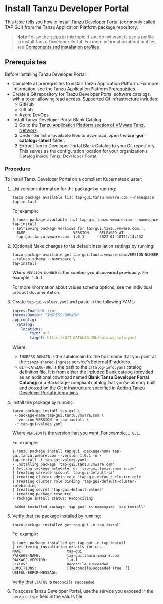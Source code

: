 # Install Tanzu Developer Portal

This topic tells you how to install Tanzu Developer Portal (commonly called TAP GUI) from
the Tanzu Application Platform package repository.

> **Note** Follow the steps in this topic if you do not want to use a profile to install
> Tanzu Developer Portal.
> For more information about profiles, see
> [Components and installation profiles](../about-package-profiles.hbs.md).

## <a id='prereqs'></a> Prerequisites

Before installing Tanzu Developer Portal:

- Complete all prerequisites to install Tanzu Application Platform. For more information, see the
  Tanzu Application Platform [Prerequisites](../prerequisites.hbs.md).
- Create a Git repository for Tanzu Developer Portal software catalogs, with a token allowing
  read access. Supported Git infrastructure includes:
  - GitHub
  - GitLab
  - Azure DevOps
- Install Tanzu Developer Portal Blank Catalog
  1. Go to the [Tanzu Application Platform section of VMware Tanzu Network](https://network.tanzu.vmware.com/products/tanzu-application-platform/).
  2. Under the list of available files to download, open the **tap-gui-catalogs-latest** folder.
  3. Extract Tanzu Developer Portal Blank Catalog to your Git repository.
     This serves as the configuration location for your organization's Catalog inside
     Tanzu Developer Portal.

### <a id='tap-gui-install-proc'></a> Procedure

To install Tanzu Developer Portal on a compliant Kubernetes cluster:

1. List version information for the package by running:

    ```console
    tanzu package available list tap-gui.tanzu.vmware.com --namespace tap-install
    ```

    For example:

    ```console
    $ tanzu package available list tap-gui.tanzu.vmware.com --namespace tap-install
    - Retrieving package versions for tap-gui.tanzu.vmware.com...
      NAME                      VERSION     RELEASED-AT
      tap-gui.tanzu.vmware.com  1.0.1       2022-01-10T13:14:23Z
    ```

1. (Optional) Make changes to the default installation settings by running:

    ```console
    tanzu package available get tap-gui.tanzu.vmware.com/VERSION-NUMBER --values-schema --namespace \
    tap-install
    ```

    Where `VERSION-NUMBER` is the number you discovered previously. For example, `1.0.1`.

    For more information about values schema options, see the individual product documentation.

1. Create `tap-gui-values.yaml` and paste in the following YAML:

    ```yaml
    ingressEnabled: true
    ingressDomain: "INGRESS-DOMAIN"
    app_config:
      catalog:
        locations:
          - type: url
            target: https://GIT-CATALOG-URL/catalog-info.yaml
    ```

    Where:

    - `INGRESS-DOMAIN` is the subdomain for the host name that you point at the `tanzu-shared-ingress`
      service's External IP address.
    - `GIT-CATALOG-URL` is the path to the `catalog-info.yaml` catalog definition file.
      It is from either the included Blank catalog (provided as an additional download named
      **Blank Tanzu Developer Portal Catalog**) or a Backstage-compliant catalog that you've
      already built and posted on the Git infrastructure specified in
      [Adding Tanzu Developer Portal integrations](integrations.hbs.md).

1. Install the package by running:

    ```console
    tanzu package install tap-gui \
     --package-name tap-gui.tanzu.vmware.com \
     --version VERSION -n tap-install \
     -f tap-gui-values.yaml
    ```

    Where `VERSION` is the version that you want. For example, `1.0.1`.

    For example:

    ```console
    $ tanzu package install tap-gui -package-name tap-gui.tanzu.vmware.com --version 1.0.1 -n \
    tap-install -f tap-gui-values.yaml
    - Installing package 'tap-gui.tanzu.vmware.com'
    | Getting package metadata for 'tap-gui.tanzu.vmware.com'
    | Creating service account 'tap-gui-default-sa'
    | Creating cluster admin role 'tap-gui-default-cluster-role'
    | Creating cluster role binding 'tap-gui-default-cluster-rolebinding'
    | Creating secret 'tap-gui-default-values'
    - Creating package resource
    - Package install status: Reconciling

     Added installed package 'tap-gui' in namespace 'tap-install'
    ```

1. Verify that the package installed by running:

    ```console
    tanzu package installed get tap-gui -n tap-install
    ```

    For example:

    ```console
    $ tanzu package installed get tap-gui -n tap-install
    | Retrieving installation details for cc...
    NAME:                    tap-gui
    PACKAGE-NAME:            tap-gui.tanzu.vmware.com
    PACKAGE-VERSION:         1.0.1
    STATUS:                  Reconcile succeeded
    CONDITIONS:              [{ReconcileSucceeded True  }]
    USEFUL-ERROR-MESSAGE:
    ```

    Verify that `STATUS` is `Reconcile succeeded`.

1. To access Tanzu Developer Portal, use the service you exposed in the `service_type` field
   in the values file.
